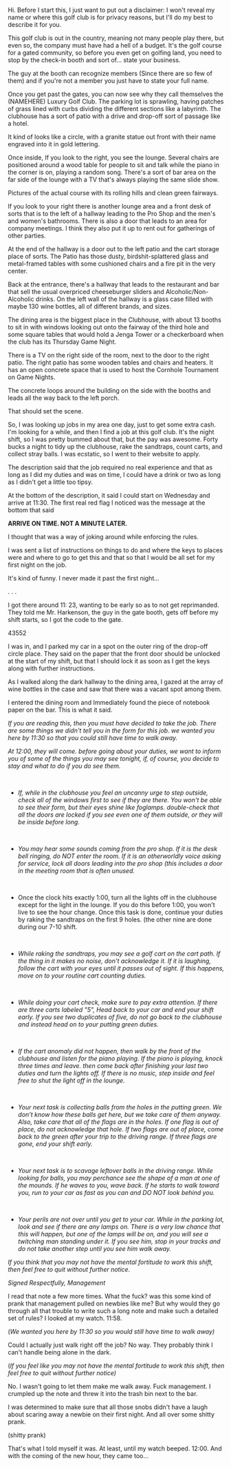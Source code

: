  Hi. Before I start this, I just want to put out a disclaimer: I won't reveal my name or where this golf club is for privacy reasons, but I'll do my best to describe it for you.

This golf club is out in the country, meaning not many people play there, but even so, the company must have had a hell of a budget. It's the golf course for a gated community, so before you even get on golfing land, you need to stop by the check-in booth and sort of... state your business.

The guy at the booth can recognize members (Since there are so few of them) and if you're not a member you just have to state your full name.

Once you get past the gates, you can now see why they call themselves the (NAMEHERE) Luxury Golf Club. The parking lot is sprawling, having patches of grass lined with curbs dividing the different sections like a labyrinth. The clubhouse has a sort of patio with a drive and drop-off sort of passage like a hotel.

It kind of looks like a circle, with a granite statue out front with their name engraved into it in gold lettering.

Once inside, If you look to the right, you see the lounge. Several chairs are positioned around a wood table for people to sit and talk while the piano in the corner is on, playing a random song. There's a sort of bar area on the far side of the lounge with a TV that's always playing the same slide show.

Pictures of the actual course with its rolling hills and clean green fairways.

If you look to your right there is another lounge area and a front desk of sorts that is to the left of a hallway leading to the Pro Shop and the men's and women's bathrooms. There is also a door that leads to an area for company meetings. I think they also put it up to rent out for gatherings of other parties.

At the end of the hallway is a door out to the left patio and the cart storage place of sorts. The Patio has those dusty, birdshit-splattered glass and metal-framed tables with some cushioned chairs and a fire pit in the very center.

Back at the entrance, there's a hallway that leads to the restaurant and bar that sell the usual overpriced cheeseburger sliders and Alcoholic/Non-Alcoholic drinks. On the left wall of the hallway is a glass case filled with maybe 130 wine bottles, all of different brands, and sizes.

The dining area is the biggest place in the Clubhouse, with about 13 booths to sit in with windows looking out onto the fairway of the third hole and some square tables that would hold a Jenga Tower or a checkerboard when the club has its Thursday Game Night.

There is a TV on the right side of the room, next to the door to the right patio. The right patio has some wooden tables and chairs and heaters. It has an open concrete space that is used to host the Cornhole Tournament on Game Nights.

The concrete loops around the building on the side with the booths and leads all the way back to the left porch.

That should set the scene.

So, I was looking up jobs in my area one day, just to get some extra cash. I'm looking for a while, and then I find a job at this golf club. It's the night shift, so I was pretty bummed about that, but the pay was awesome. Forty bucks a night to tidy up the clubhouse, rake the sandtraps, count carts, and collect stray balls. I was ecstatic, so I went to their website to apply.

The description said that the job required no real experience and that as long as I did my duties and was on time, I could have a drink or two as long as I didn't get a little too tipsy.

At the bottom of the description, it said I could start on Wednesday and arrive at 11:30. The first real red flag I noticed was the message at the bottom that said

**ARRIVE ON TIME. NOT A MINUTE LATER.**

I thought that was a way of joking around while enforcing the rules.

I was sent a list of instructions on things to do and where the keys to places were and where to go to get this and that so that I would be all set for my first night on the job.

It's kind of funny. I never made it past the first night...

. . .

I got there around 11: 23, wanting to be early so as to not get reprimanded. They told me Mr. Harkenson, the guy in the gate booth, gets off before my shift starts, so I got the code to the gate.

43552

I was in, and I parked my car in a spot on the outer ring of the drop-off circle place. They said on the paper that the front door should be unlocked at the start of my shift, but that I should lock it as soon as I get the keys along with further instructions.

As I walked along the dark hallway to the dining area, I gazed at the array of wine bottles in the case and saw that there was a vacant spot among them.

I entered the dining room and Immediately found the piece of notebook paper on the bar. This is what it said.

*If you are reading this, then you must have decided to take the job. There are some things we didn't tell you in the form for this job. we wanted you here by 11:30 so that you could still have time to walk away.*

*At 12:00, they will come. before going about your duties, we want to inform you of some of the things you may see tonight, if, of course, you decide to stay and what to do if you do see them.*

&#x200B;

* *If, while in the clubhouse you feel an uncanny urge to step outside, check all of the windows first to see if they are there. You won't be able to see their form, but their eyes shine like foglamps. double-check that all the doors are locked if you see even one of them outside, or they will be inside before long.*

&#x200B;

* *You may hear some sounds coming from the pro shop. If it is the desk bell ringing, do NOT enter the room. If it is an otherworldly voice asking for service, lock all doors leading into the pro shop (this includes a door in the meeting room that is often unused.*

&#x200B;

* Once the clock hits exactly 1:00, turn all the lights off in the clubhouse except for the light in the lounge. If you do this before 1:00, you won't live to see the hour change. Once this task is done, continue your duties by raking the sandtraps on the first 9 holes. (the other nine are done during our 7-10 shift.

&#x200B;

* *While raking the sandtraps, you may see a golf cart on the cart path. If the thing in it makes no noise, don't acknowledge it. If it is laughing, follow the cart with your eyes until it passes out of sight. If this happens, move on to your routine cart counting duties.*

&#x200B;

* *While doing your cart check, make sure to pay extra attention. If there are three carts labeled "5", Head back to your car and end your shift early. If you see two duplicates of five, do not go back to the clubhouse and instead head on to your putting green duties.*

&#x200B;

* *If the cart anomaly did not happen, then walk by the front of the clubhouse and listen for the piano playing. If the piano is playing, knock three times and leave. then come back after finishing your last two duties and turn the lights off. If there is no music, step inside and feel free to shut the light off in the lounge.*

&#x200B;

* *Your next task is collecting balls from the holes in the putting green. We don't know how these balls get here, but we take care of them anyway. Also, take care that all of the flags are in the holes. If one flag is out of place, do not acknowledge that hole. If two flags are out of place, come back to the green after your trip to the driving range. If three flags are gone, end your shift early.*

&#x200B;

* *Your next task is to scavage leftover balls in the driving range. While looking for balls, you may perchance see the shape of a man at one of the mounds. If he waves to you, wave back. If he starts to walk toward you, run to your car as fast as you can and DO NOT look behind you.*

&#x200B;

* *Your perils are not over until you get to your car. While in the parking lot, look and see if there are any lamps on. There is a very low chance that this will happen, but one of the lamps will be on, and you will see a twitching man standing under it. If you see him, stop in your tracks and do not take another step until you see him walk away.*

*If you think that you may not have the mental fortitude to work this shift, then feel free to quit without further notice.*

*Signed Respectfully, Management*

I read that note a few more times. What the fuck? was this some kind of prank that management pulled on newbies like me? But why would they go through all that trouble to write such a long note and make such a detailed set of rules? I looked at my watch. 11:58.

(*We wanted you here by 11:30 so you would still have time to walk away)*

Could I actually just walk right off the job? No way. They probably think I can't handle being alone in the dark.

(*If you feel like you may not have the mental fortitude to work this shift, then feel free to quit without further notice)*

No. I wasn't going to let them make me walk away. Fuck management. I crumpled up the note and threw it into the trash bin next to the bar.

I was determined to make sure that all those snobs didn't have a laugh about scaring away a newbie on their first night. And all over some shitty prank.

(shitty prank)

That's what I told myself it was. At least, until my watch beeped. 12:00. And with the coming of the new hour, they came too...